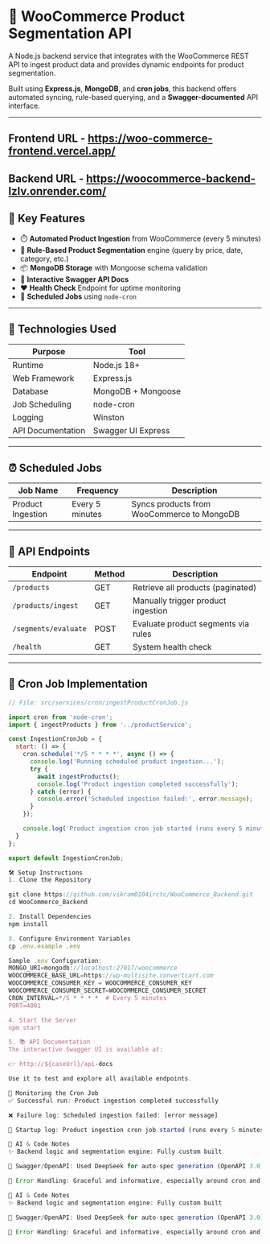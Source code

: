 # 🛒 WooCommerce Product Segmentation API

A Node.js backend service that integrates with the WooCommerce REST API to ingest product data and provides dynamic endpoints for product segmentation.

Built using **Express.js**, **MongoDB**, and **cron jobs**, this backend offers automated syncing, rule-based querying, and a **Swagger-documented** API interface.

---

## Frontend URL - https://woo-commerce-frontend.vercel.app/
## Backend URL - https://woocommerce-backend-lzlv.onrender.com/

## 🚀 Key Features

- ⏱️ **Automated Product Ingestion** from WooCommerce (every 5 minutes)
- 🧩 **Rule-Based Product Segmentation** engine (query by price, date, category, etc.)
- 📦 **MongoDB Storage** with Mongoose schema validation
- 📄 **Interactive Swagger API Docs**
- ❤️ **Health Check** Endpoint for uptime monitoring
- 🔄 **Scheduled Jobs** using `node-cron`

---

## 🧱 Technologies Used

| Purpose              | Tool                   |
|----------------------|------------------------|
| Runtime              | Node.js 18+            |
| Web Framework        | Express.js             |
| Database             | MongoDB + Mongoose     |
| Job Scheduling       | node-cron              |
| Logging              | Winston                |
| API Documentation    | Swagger UI Express     |

---

## ⏰ Scheduled Jobs

| Job Name           | Frequency       | Description                                 |
|--------------------|-----------------|---------------------------------------------|
| Product Ingestion  | Every 5 minutes | Syncs products from WooCommerce to MongoDB  |

---

## 📡 API Endpoints

| Endpoint               | Method | Description                                |
|------------------------|--------|--------------------------------------------|
| `/products`            | GET    | Retrieve all products (paginated)          |
| `/products/ingest`     | GET    | Manually trigger product ingestion         |
| `/segments/evaluate`   | POST   | Evaluate product segments via rules        |
| `/health`              | GET    | System health check                        |

---

## 🔁 Cron Job Implementation

```js
// File: src/services/cron/ingestProductCronJob.js

import cron from 'node-cron';
import { ingestProducts } from '../productService';

const IngestionCronJob = {
  start: () => {
    cron.schedule('*/5 * * * *', async () => {
      console.log('Running scheduled product ingestion...');
      try {
        await ingestProducts();
        console.log('Product ingestion completed successfully');
      } catch (error) {
        console.error('Scheduled ingestion failed:', error.message);
      }
    });

    console.log('Product ingestion cron job started (runs every 5 minutes)');
  }
};

export default IngestionCronJob;

🛠️ Setup Instructions
1. Clone the Repository

git clone https://github.com/vikram0104irctc/WooCommerce_Backend.git
cd WooCommerce_Backend

2. Install Dependencies
npm install

3. Configure Environment Variables
cp .env.example .env

Sample .env Configuration:
MONGO_URI=mongodb://localhost:27017/woocommerce
WOOCOMMERCE_BASE_URL=https://wp-multisite.convertcart.com
WOOCOMMERCE_CONSUMER_KEY = WOOCOMMERCE_CONSUMER_KEY
WOOCOMMERCE_CONSUMER_SECRET=WOOCOMMERCE_CONSUMER_SECRET
CRON_INTERVAL=*/5 * * * *  # Every 5 minutes
PORT=4001

4. Start the Server
npm start

5. 📚 API Documentation
The interactive Swagger UI is available at:

👉 http://${caseUrl}/api-docs

Use it to test and explore all available endpoints.

🧭 Monitoring the Cron Job
✅ Successful run: Product ingestion completed successfully

❌ Failure log: Scheduled ingestion failed: [error message]

🚀 Startup log: Product ingestion cron job started (runs every 5 minutes)

🤖 AI & Code Notes
✨ Backend logic and segmentation engine: Fully custom built

📜 Swagger/OpenAPI: Used DeepSeek for auto-spec generation (OpenAPI 3.0)

🧯 Error Handling: Graceful and informative, especially around cron and ingestion errors

🤖 AI & Code Notes
✨ Backend logic and segmentation engine: Fully custom built

📜 Swagger/OpenAPI: Used DeepSeek for auto-spec generation (OpenAPI 3.0)

🧯 Error Handling: Graceful and informative, especially around cron and ingestion errors